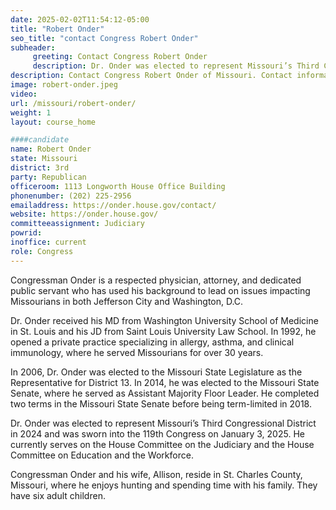 ```yaml
---
date: 2025-02-02T11:54:12-05:00
title: "Robert Onder"
seo_title: "contact Congress Robert Onder"
subheader:
     greeting: Contact Congress Robert Onder
     description: Dr. Onder was elected to represent Missouri’s Third Congressional District in 2024 and was sworn into the 119th Congress on January 3, 2025. He currently serves on the House Committee on the Judiciary and the House Committee on Education and the Workforce.
description: Contact Congress Robert Onder of Missouri. Contact information for Robert Onder includes email address, phone number, and mailing address.
image: robert-onder.jpeg
video:
url: /missouri/robert-onder/
weight: 1
layout: course_home

####candidate
name: Robert Onder
state: Missouri
district: 3rd
party: Republican
officeroom: 1113 Longworth House Office Building
phonenumber: (202) 225-2956
emailaddress: https://onder.house.gov/contact/
website: https://onder.house.gov/
committeeassignment: Judiciary
powrid: 
inoffice: current
role: Congress
---
```

Congressman Onder is a respected physician, attorney, and dedicated public servant who has used his background to lead on issues impacting Missourians in both Jefferson City and Washington, D.C.

Dr. Onder received his MD from Washington University School of Medicine in St. Louis and his JD from Saint Louis University Law School. In 1992, he opened a private practice specializing in allergy, asthma, and clinical immunology, where he served Missourians for over 30 years.

In 2006, Dr. Onder was elected to the Missouri State Legislature as the Representative for District 13. In 2014, he was elected to the Missouri State Senate, where he served as Assistant Majority Floor Leader. He completed two terms in the Missouri State Senate before being term-limited in 2018.

Dr. Onder was elected to represent Missouri’s Third Congressional District in 2024 and was sworn into the 119th Congress on January 3, 2025. He currently serves on the House Committee on the Judiciary and the House Committee on Education and the Workforce.

Congressman Onder and his wife, Allison, reside in St. Charles County, Missouri, where he enjoys hunting and spending time with his family. They have six adult children.
